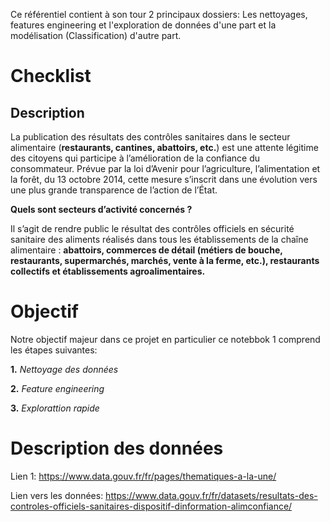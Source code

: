 Ce référentiel contient à son tour 2 principaux dossiers: Les nettoyages, features engineering et l'exploration de données d'une part et la modélisation (Classification) d'autre part.

# Checklist

## Description
La publication des résultats des contrôles sanitaires dans le secteur alimentaire (**restaurants, cantines, abattoirs, etc.**) est une attente légitime des citoyens qui participe à l’amélioration de la confiance du consommateur. Prévue par la loi d’Avenir pour l’agriculture, l’alimentation et la forêt, du 13 octobre 2014, cette mesure s’inscrit dans une évolution vers une plus grande transparence de l’action de l’État.


**Quels sont secteurs d’activité concernés ?**

Il s’agit de rendre public le résultat des contrôles officiels en sécurité sanitaire des aliments réalisés dans tous les établissements de la chaîne alimentaire : **abattoirs, commerces de détail (métiers de bouche, restaurants, supermarchés, marchés, vente à la ferme, etc.), restaurants collectifs et établissements agroalimentaires.**


# Objectif

Notre objectif majeur dans ce projet en particulier ce notebbok 1 comprend les étapes suivantes: 
 
**1.** *Nettoyage des données*

**2.** *Feature engineering*

**3.** *Explorattion rapide*


# Description des données
Lien 1: https://www.data.gouv.fr/fr/pages/thematiques-a-la-une/

Lien vers les données: https://www.data.gouv.fr/fr/datasets/resultats-des-controles-officiels-sanitaires-dispositif-dinformation-alimconfiance/
